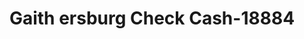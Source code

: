 ---
f_zip-code: 20877
f_state-code: MD
title: Gaith ersburg Check Cash-18884
f_phone: 301-330-7200
f_city-only: Gaithersburg
f_address: 213 N Frederick Av Gaithersburg
f_location-unique-id: '18884'
slug: gaith-ersburg-check-cash-18884
updated-on: '2024-05-30T13:46:58.046Z'
created-on: '2024-05-30T13:36:59.803Z'
published-on: '2024-05-30T13:54:32.469Z'
f_city-state: cms/city/gaithersburg-md.md
f_company: cms/company/gaith-ersburg-check-cash.md
f_state: cms/state/maryland.md
layout: '[payday-loan].html'
tags: payday-loan
---